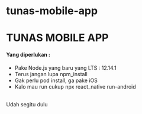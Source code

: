 # tunas-mobile-app

<h1>TUNAS MOBILE APP</h1>

<h4>Yang diperlukan :</h4>
<ul>
<li>Pake Node.js yang baru yang LTS : 12.14.1</li>
<li>Terus jangan lupa npm_install</li>
<li>Gak perlu pod install, ga pake iOS</li>
<li>Kalo mau run cukup npx react_native run-android</li>
</ul>
</br>
Udah segitu dulu

